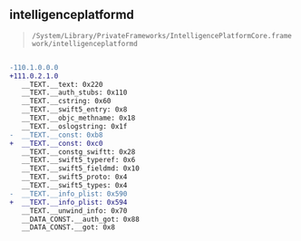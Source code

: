 ## intelligenceplatformd

> `/System/Library/PrivateFrameworks/IntelligencePlatformCore.framework/intelligenceplatformd`

```diff

-110.1.0.0.0
+111.0.2.1.0
   __TEXT.__text: 0x220
   __TEXT.__auth_stubs: 0x110
   __TEXT.__cstring: 0x60
   __TEXT.__swift5_entry: 0x8
   __TEXT.__objc_methname: 0x18
   __TEXT.__oslogstring: 0x1f
-  __TEXT.__const: 0xb8
+  __TEXT.__const: 0xc0
   __TEXT.__constg_swiftt: 0x28
   __TEXT.__swift5_typeref: 0x6
   __TEXT.__swift5_fieldmd: 0x10
   __TEXT.__swift5_proto: 0x4
   __TEXT.__swift5_types: 0x4
-  __TEXT.__info_plist: 0x590
+  __TEXT.__info_plist: 0x594
   __TEXT.__unwind_info: 0x70
   __DATA_CONST.__auth_got: 0x88
   __DATA_CONST.__got: 0x8

```
